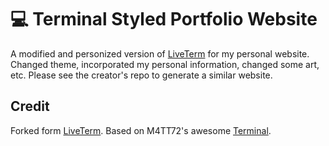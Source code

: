# 💻 Terminal Styled Portfolio Website

A modified and personized version of [LiveTerm](https://github.com/Cveinnt/LiveTerm) for my personal website. Changed theme, incorporated my personal information, changed some art, etc. Please see the creator's repo to generate a similar website.

## Credit

Forked form [LiveTerm](https://github.com/Cveinnt/LiveTerm).
Based on M4TT72's awesome [Terminal](https://github.com/m4tt72/terminal).
